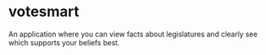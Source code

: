 # votesmart
An application where you can view facts about legislatures and clearly see which supports your beliefs best.
